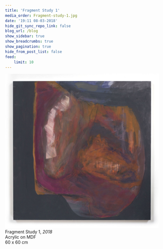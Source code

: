 ```yaml
---
title: 'Fragment Study 1'
media_order: Fragment-study-1.jpg
date: '19:11 08-03-2018'
hide_git_sync_repo_link: false
blog_url: /blog
show_sidebar: true
show_breadcrumbs: true
show_pagination: true
hide_from_post_list: false
feed:
    limit: 10
---
```


![](Fragment-study-1.jpg)
Fragment Study 1, _2018_  
Acrylic on MDF  
60 x 60 cm  